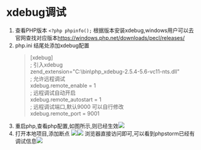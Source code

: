 # xdebug调试

1. 查看PHP版本 `<?php phpinfo();`  根据版本安装xdebug,windows用户可以去官网查找对应版本<https://windows.php.net/downloads/pecl/releases/>
2. php.ini 结尾处添加xdebug配置
    > [xdebug]  
      ; 引入xdebug   
      zend_extension="C:\bin\php_xdebug-2.5.4-5.6-vc11-nts.dll"  
      ; 允许远程调试  
      xdebug.remote_enable = 1  
      ; 远程调试自动开启  
      xdebug.remote_autostart = 1  
      ; 远程调试端口,默认9000 可以自行修改  
      xdebug.remote_port =  9001  
3. 重启php,查看php配置,如图所示,则已经生效![](https://ws1.sinaimg.cn/large/0063sFGSgy1g1n4vocu20j30x30bpgmc.jpg)
4. 打开本地项目,添加断点 ![](https://ws1.sinaimg.cn/large/0063sFGSgy1g1n4xfd3chj30hf06qq3j.jpg)![](https://ws1.sinaimg.cn/large/0063sFGSgy1g1n52r6fafj30u40fxq4i.jpg)
    浏览器直接访问即可,可以看到phpstorm已经有调试信息![](https://ws1.sinaimg.cn/large/0063sFGSgy1g1n542s4rkj30si0fxwgg.jpg)
